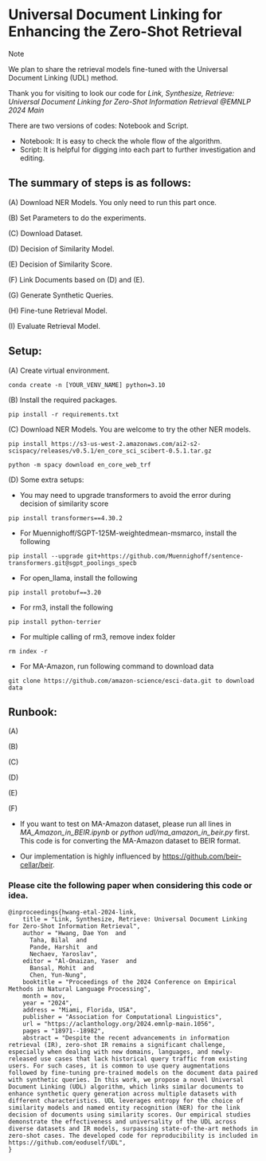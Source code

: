 # Universal Document Linking for Enhancing the Zero-Shot Retrieval 

> [!NOTE]
> We plan to share the retrieval models fine-tuned with the Universal Document Linking (UDL) method.

Thank you for visiting to look our code for *Link, Synthesize, Retrieve: Universal Document Linking for Zero-Shot Information Retrieval @EMNLP 2024 Main*

There are two versions of codes: Notebook and Script. 
- Notebook: It is easy to check the whole flow of the algorithm.
- Script: It is helpful for digging into each part to further investigation and editing.

## The summary of steps is as follows:
   (A) Download NER Models. You only need to run this part once.

   (B) Set Parameters to do the experiments. 
   
   (C) Download Dataset. 
      
   (D) Decision of Similarity Model. 
   
   (E) Decision of Similarity Score. 
   
   (F) Link Documents based on (D) and (E). 
   
   (G) Generate Synthetic Queries. 
   
   (H) Fine-tune Retrieval Model. 
   
   (I) Evaluate Retrieval Model. 

## Setup:
   (A) Create virtual environment. 
   ```
   conda create -n [YOUR_VENV_NAME] python=3.10
   ```
 
   (B) Install the required packages.
   ```
   pip install -r requirements.txt
   ```

   (C) Download NER Models. You are welcome to try the other NER models. 
   ```
   pip install https://s3-us-west-2.amazonaws.com/ai2-s2-scispacy/releases/v0.5.1/en_core_sci_scibert-0.5.1.tar.gz

   python -m spacy download en_core_web_trf
   ```
   
   (D) Some extra setups:
   - You may need to upgrade transformers to avoid the error during decision of similarity score   
   ```
   pip install transformers==4.30.2    
   ```  
   - For Muennighoff/SGPT-125M-weightedmean-msmarco, install the following
   ```
   pip install --upgrade git+https://github.com/Muennighoff/sentence-transformers.git@sgpt_poolings_specb
   ```
   - For open_llama, install the following
   ```
   pip install protobuf==3.20
   ```
   - For rm3, install the following
   ```
   pip install python-terrier
   ```
   - For multiple calling of rm3, remove index folder
   ```
   rm index -r
   ```      
   - For MA-Amazon, run following command to download data
   ```
   git clone https://github.com/amazon-science/esci-data.git to download data
   ```      

## Runbook:
   (A) 
   
   (B) 
   
   (C) 
   
   (D) 
   
   (E) 
   
   (F) 

- If you want to test on MA-Amazon dataset, please run all lines in *MA_Amazon_in_BEIR.ipynb* or *python udl/ma_amazon_in_beir.py* first. This code is for converting the MA-Amazon dataset to BEIR format. 

- Our implementation is highly influenced by https://github.com/beir-cellar/beir.


### Please cite the following paper when considering this code or idea.
```bibtext
@inproceedings{hwang-etal-2024-link,
    title = "Link, Synthesize, Retrieve: Universal Document Linking for Zero-Shot Information Retrieval",
    author = "Hwang, Dae Yon  and
      Taha, Bilal  and
      Pande, Harshit  and
      Nechaev, Yaroslav",
    editor = "Al-Onaizan, Yaser  and
      Bansal, Mohit  and
      Chen, Yun-Nung",
    booktitle = "Proceedings of the 2024 Conference on Empirical Methods in Natural Language Processing",
    month = nov,
    year = "2024",
    address = "Miami, Florida, USA",
    publisher = "Association for Computational Linguistics",
    url = "https://aclanthology.org/2024.emnlp-main.1056",
    pages = "18971--18982",
    abstract = "Despite the recent advancements in information retrieval (IR), zero-shot IR remains a significant challenge, especially when dealing with new domains, languages, and newly-released use cases that lack historical query traffic from existing users. For such cases, it is common to use query augmentations followed by fine-tuning pre-trained models on the document data paired with synthetic queries. In this work, we propose a novel Universal Document Linking (UDL) algorithm, which links similar documents to enhance synthetic query generation across multiple datasets with different characteristics. UDL leverages entropy for the choice of similarity models and named entity recognition (NER) for the link decision of documents using similarity scores. Our empirical studies demonstrate the effectiveness and universality of the UDL across diverse datasets and IR models, surpassing state-of-the-art methods in zero-shot cases. The developed code for reproducibility is included in https://github.com/eoduself/UDL",
}
```
